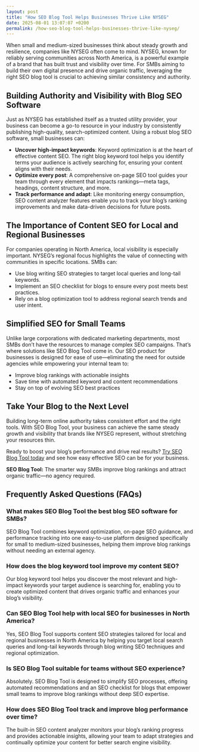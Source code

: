 ```yaml
---
layout: post
title: "How SEO Blog Tool Helps Businesses Thrive Like NYSEG"
date: 2025-08-01 13:07:07 +0200
permalink: /how-seo-blog-tool-helps-businesses-thrive-like-nyseg/
---
```

When small and medium-sized businesses think about steady growth and resilience, companies like NYSEG often come to mind. NYSEG, known for reliably serving communities across North America, is a powerful example of a brand that has built trust and visibility over time. For SMBs aiming to build their own digital presence and drive organic traffic, leveraging the right SEO blog tool is crucial to achieving similar consistency and authority.

## Building Authority and Visibility with Blog SEO Software

Just as NYSEG has established itself as a trusted utility provider, your business can become a go-to resource in your industry by consistently publishing high-quality, search-optimized content. Using a robust blog SEO software, small businesses can:

- **Uncover high-impact keywords**: Keyword optimization is at the heart of effective content SEO. The right blog keyword tool helps you identify terms your audience is actively searching for, ensuring your content aligns with their needs.
- **Optimize every post**: A comprehensive on-page SEO tool guides your team through every element that impacts rankings—meta tags, headings, content structure, and more.
- **Track performance and adapt**: Like monitoring energy consumption, SEO content analyzer features enable you to track your blog’s ranking improvements and make data-driven decisions for future posts.

## The Importance of Content SEO for Local and Regional Businesses

For companies operating in North America, local visibility is especially important. NYSEG’s regional focus highlights the value of connecting with communities in specific locations. SMBs can:

- Use blog writing SEO strategies to target local queries and long-tail keywords.
- Implement an SEO checklist for blogs to ensure every post meets best practices.
- Rely on a blog optimization tool to address regional search trends and user intent.

## Simplified SEO for Small Teams

Unlike large corporations with dedicated marketing departments, most SMBs don’t have the resources to manage complex SEO campaigns. That’s where solutions like SEO Blog Tool come in. Our SEO product for businesses is designed for ease of use—eliminating the need for outside agencies while empowering your internal team to:

- Improve blog rankings with actionable insights
- Save time with automated keyword and content recommendations
- Stay on top of evolving SEO best practices

## Take Your Blog to the Next Level

Building long-term online authority takes consistent effort and the right tools. With SEO Blog Tool, your business can achieve the same steady growth and visibility that brands like NYSEG represent, without stretching your resources thin.

Ready to boost your blog’s performance and drive real results? [Try SEO Blog Tool today](https://seoblogtool.com/) and see how easy effective SEO can be for your business.

**SEO Blog Tool:** The smarter way SMBs improve blog rankings and attract organic traffic—no agency required.

## Frequently Asked Questions (FAQs)

### What makes SEO Blog Tool the best blog SEO software for SMBs?

SEO Blog Tool combines keyword optimization, on-page SEO guidance, and performance tracking into one easy-to-use platform designed specifically for small to medium-sized businesses, helping them improve blog rankings without needing an external agency.

### How does the blog keyword tool improve my content SEO?

Our blog keyword tool helps you discover the most relevant and high-impact keywords your target audience is searching for, enabling you to create optimized content that drives organic traffic and enhances your blog’s visibility.

### Can SEO Blog Tool help with local SEO for businesses in North America?

Yes, SEO Blog Tool supports content SEO strategies tailored for local and regional businesses in North America by helping you target local search queries and long-tail keywords through blog writing SEO techniques and regional optimization.

### Is SEO Blog Tool suitable for teams without SEO experience?

Absolutely. SEO Blog Tool is designed to simplify SEO processes, offering automated recommendations and an SEO checklist for blogs that empower small teams to improve blog rankings without deep SEO expertise.

### How does SEO Blog Tool track and improve blog performance over time?

The built-in SEO content analyzer monitors your blog’s ranking progress and provides actionable insights, allowing your team to adapt strategies and continually optimize your content for better search engine visibility.

<script type="application/ld+json">
{
  "@context": "https://schema.org",
  "@type": "BlogPosting",
  "headline": "How SEO Blog Tool Helps Businesses Thrive Like NYSEG",
  "description": "Learn how SEO Blog Tool empowers small and medium-sized businesses to improve blog rankings, increase organic traffic, and build online authority like NYSEG.",
  "url": "https://seoblogtool.com/blog/how-seo-blog-tool-helps-businesses-thrive-like-nyseg",
  "author": {
    "@type": "Person",
    "name": "SEO Blog Tool"
  },
  "publisher": {
    "@type": "Person",
    "name": "SEO Blog Tool"
  },
  "mainEntityOfPage": {
    "@type": "WebPage",
    "@id": "https://seoblogtool.com/blog/how-seo-blog-tool-helps-businesses-thrive-like-nyseg"
  },
  "datePublished": "2024-06-01",
  "dateModified": "2024-06-01",
  "inLanguage": "en-US"
}
</script>

<script type="application/ld+json">
{
  "@context": "https://schema.org",
  "@type": "FAQPage",
  "mainEntity": [
    {
      "@type": "Question",
      "name": "What makes SEO Blog Tool the best blog SEO software for SMBs?",
      "acceptedAnswer": {
        "@type": "Answer",
        "text": "SEO Blog Tool combines keyword optimization, on-page SEO guidance, and performance tracking into one easy-to-use platform designed specifically for small to medium-sized businesses, helping them improve blog rankings without needing an external agency."
      }
    },
    {
      "@type": "Question",
      "name": "How does the blog keyword tool improve my content SEO?",
      "acceptedAnswer": {
        "@type": "Answer",
        "text": "Our blog keyword tool helps you discover the most relevant and high-impact keywords your target audience is searching for, enabling you to create optimized content that drives organic traffic and enhances your blog’s visibility."
      }
    },
    {
      "@type": "Question",
      "name": "Can SEO Blog Tool help with local SEO for businesses in North America?",
      "acceptedAnswer": {
        "@type": "Answer",
        "text": "Yes, SEO Blog Tool supports content SEO strategies tailored for local and regional businesses in North America by helping you target local search queries and long-tail keywords through blog writing SEO techniques and regional optimization."
      }
    },
    {
      "@type": "Question",
      "name": "Is SEO Blog Tool suitable for teams without SEO experience?",
      "acceptedAnswer": {
        "@type": "Answer",
        "text": "Absolutely. SEO Blog Tool is designed to simplify SEO processes, offering automated recommendations and an SEO checklist for blogs that empower small teams to improve blog rankings without deep SEO expertise."
      }
    },
    {
      "@type": "Question",
      "name": "How does SEO Blog Tool track and improve blog performance over time?",
      "acceptedAnswer": {
        "@type": "Answer",
        "text": "The built-in SEO content analyzer monitors your blog’s ranking progress and provides actionable insights, allowing your team to adapt strategies and continually optimize your content for better search engine visibility."
      }
    }
  ]
}
</script>